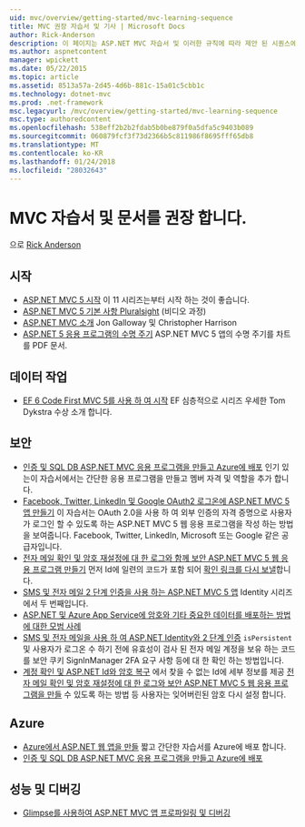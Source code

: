 ```yaml
---
uid: mvc/overview/getting-started/mvc-learning-sequence
title: MVC 권장 자습서 및 기사 | Microsoft Docs
author: Rick-Anderson
description: 이 페이지는 ASP.NET MVC 자습서 및 이러한 규칙에 따라 제안 된 시퀀스에 대 한 링크를 포함 합니다.
ms.author: aspnetcontent
manager: wpickett
ms.date: 05/22/2015
ms.topic: article
ms.assetid: 8513a57a-2d45-4d6b-881c-15a01c5cbb1c
ms.technology: dotnet-mvc
ms.prod: .net-framework
msc.legacyurl: /mvc/overview/getting-started/mvc-learning-sequence
msc.type: authoredcontent
ms.openlocfilehash: 538eff2b2b2fdab5b0be879f0a5dfa5c9403b089
ms.sourcegitcommit: 060879fcf3f73d2366b5c811986f8695fff65db8
ms.translationtype: MT
ms.contentlocale: ko-KR
ms.lasthandoff: 01/24/2018
ms.locfileid: "28032643"
---
```

<a name="mvc-recommended-tutorials-and-articles"></a>MVC 자습서 및 문서를 권장 합니다.
====================
으로 [Rick Anderson](https://github.com/Rick-Anderson)

<a id="pwd"></a>
## <a name="getting-started"></a>시작

- [ASP.NET MVC 5 시작](introduction/getting-started.md) 이 11 시리즈는부터 시작 하는 것이 좋습니다.
- [ASP.NET MVC 5 기본 사항 Pluralsight](https://pluralsight.com/training/Player?author=scott-allen&amp;name=aspdotnet-mvc5-fundamentals-m1-introduction&amp;mode=live&amp;clip=0&amp;course=aspdotnet-mvc5-fundamentals) (비디오 과정)
- [ASP.NET MVC 소개](https://www.microsoftvirtualacademy.com/training-courses/introduction-to-asp-net-mvc) Jon Galloway 및 Christopher Harrison
- [ASP.NET 5 응용 프로그램의 수명 주기](lifecycle-of-an-aspnet-mvc-5-application.md) ASP.NET MVC 5 앱의 수명 주기를 차트를 PDF 문서.

<a id="con"></a>
## <a name="working-with-data"></a>데이터 작업

- [EF 6 Code First MVC 5를 사용 하 여 시작](getting-started-with-ef-using-mvc/creating-an-entity-framework-data-model-for-an-asp-net-mvc-application.md) EF 심층적으로 시리즈 우세한 Tom Dykstra 수상 소개 합니다.

<a id="wj"></a>
## <a name="security"></a>보안

- [인증 및 SQL DB ASP.NET MVC 응용 프로그램을 만들고 Azure에 배포](https://azure.microsoft.com/documentation/articles/web-sites-dotnet-deploy-aspnet-mvc-app-membership-oauth-sql-database/) 인기 있는이 자습서에서는 간단한 응용 프로그램을 만들고 멤버 자격 및 역할을 추가 합니다.
- [Facebook, Twitter, LinkedIn 및 Google OAuth2 로그온에 ASP.NET MVC 5 앱 만들기](../security/create-an-aspnet-mvc-5-app-with-facebook-and-google-oauth2-and-openid-sign-on.md) 이 자습서는 OAuth 2.0을 사용 하 여 외부 인증의 자격 증명으로 사용자가 로그인 할 수 있도록 하는 ASP.NET MVC 5 웹 응용 프로그램을 작성 하는 방법을 보여줍니다. Facebook, Twitter, LinkedIn, Microsoft 또는 Google 같은 공급자입니다.
- [전자 메일 확인 및 암호 재설정에 대 한 로그와 함께 보안 ASP.NET MVC 5 웹 응용 프로그램 만들기](../security/create-an-aspnet-mvc-5-web-app-with-email-confirmation-and-password-reset.md) 먼저 Id에 일련의 코드가 포함 되어 [확인 링크를 다시 보낼](../security/create-an-aspnet-mvc-5-web-app-with-email-confirmation-and-password-reset.md#rsend)합니다.
- [SMS 및 전자 메일 2 단계 인증을 사용 하는 ASP.NET MVC 5 앱](../security/aspnet-mvc-5-app-with-sms-and-email-two-factor-authentication.md) Identity 시리즈에서 두 번째입니다.
- [ASP.NET 및 Azure App Service에 암호와 기타 중요한 데이터를 배포하는 방법에 대한 모범 사례](../../../identity/overview/features-api/best-practices-for-deploying-passwords-and-other-sensitive-data-to-aspnet-and-azure.md)
- [SMS 및 전자 메일을 사용 하 여 ASP.NET Identity와 2 단계 인증](../../../identity/overview/features-api/two-factor-authentication-using-sms-and-email-with-aspnet-identity.md) `isPersistent` 및 사용자가 로그온 수 하기 전에 유효성이 검사 된 전자 메일 계정을 보유 하는 코드를 보안 쿠키 SignInManager 2FA 요구 사항 등에 대 한 확인 하는 방법입니다.
- [계정 확인 및 ASP.NET Id와 암호 복구](../../../identity/overview/features-api/account-confirmation-and-password-recovery-with-aspnet-identity.md) 에서 찾을 수 없는 Id에 세부 정보를 제공 [전자 메일 확인 및 암호 재설정에 대 한 로그와 보안 ASP.NET MVC 5 웹 응용 프로그램을 만들](../security/create-an-aspnet-mvc-5-web-app-with-email-confirmation-and-password-reset.md) 수 있도록 하는 방법 등 사용자는 잊어버린된 암호 다시 설정 합니다.

<a id="da"></a>
## <a name="azure"></a>Azure

- [Azure에서 ASP.NET 웹 앱을 만들](https://azure.microsoft.com/documentation/articles/web-sites-dotnet-get-started/) 짧고 간단한 자습서를 Azure에 배포 합니다.
- [인증 및 SQL DB ASP.NET MVC 응용 프로그램을 만들고 Azure에 배포](https://azure.microsoft.com/documentation/articles/web-sites-dotnet-deploy-aspnet-mvc-app-membership-oauth-sql-database/)

<a id="perf"></a>
## <a name="performance-and-debugging"></a>성능 및 디버깅

- [Glimpse를 사용하여 ASP.NET MVC 앱 프로파일링 및 디버깅](../performance/profile-and-debug-your-aspnet-mvc-app-with-glimpse.md)
